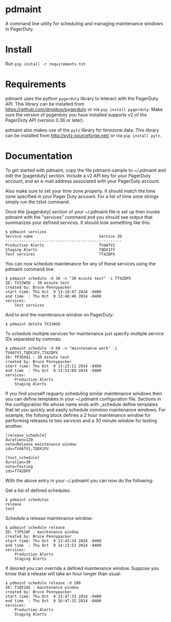 
pdmaint
=======

A command line utility for scheduling and managing maintenance windows in PagerDuty.

Install
============
Run `pip install -r requirements.txt`

Requirements
============

pdmaint uses the python ``pygerduty`` library to interact with the PagerDuty API.
This library can be installed from https://github.com/dropbox/pygerduty or via ``pip install pygerduty``.
Make sure the version of pygerduty you have installed supports v2 of the PagerDuty API (version 0.36 or later).

pdmaint also makes use of the ``pytz`` library for timezone data.
This library can be installed from http://pytz.sourceforge.net/ or via ``pip install pytz``.

Documentation
=============

To get started with pdmaint, copy the file pdmaint-sample to ~/.pdmaint and
edit the [pagerduty] section.  Include a v2 API key for your PagerDuty account,
and an e-mail address associated with your PagerDuty account.

Also make sure to set your time zone properly.  It should match the time zone
specified in your Pager Duty account.  For a list of time zone strings simply
run the tzlist command.

Once the [pagerduty] section of your ~/.pdmaint file is set up then invoke
pdmaint with the "services" command and you should see output that
summarizes your defined services.  It should look something like this:

    $ pdmaint services
    Service name                             Service ID
    ---------------------------------------------------
    Production Alerts                        TV4ATV1
    Staging Alerts                           TQDX1FV
    Test services                            TT42DPX

You can now schedule maintenance for any of these services using the pdmaint
command line:

    $ pdmaint schedule -d 30 -n "30 minute test" -i TT42DPX
    ID: TX3JWSD : 30 minute test
    created by: Bruce Pennypacker
    start time: Thu Oct  9 13:18:47 2014 -0400
    end time  : Thu Oct  9 13:48:46 2014 -0400
    services:
        Test services

And to end the maintenance window on PagerDuty:

    $ pdmaint delete TX3JWSD

To schedule multiple services for maintenance just specify multiple service
IDs separated by commas:

    $ pdmaint schedule -d 60 -n "maintenance work" -i TV4ATV1,TQDX1FV,TT42DPX
    ID: TP3DXQ1 : 30 minute test
    created by: Bruce Pennypacker
    start time: Thu Oct  9 13:23:11 2014 -0400
    end time  : Thu Oct  9 13:53:09 2014 -0400
    services:
        Production Alerts
        Staging Alerts

If you find yourself reguarly scheduling similar maintenance windows then
you can define templates in your ~/.pdmaint configuration file.  Sections in
the configuration file whose name ends with _schedule define templates
that let you quickly and easily schedule common maintenance windows.  For
example, the folloing block defines a 2 hour maintenance window for
performing releases to two services and a 30 minute window for testing another.

    [release_schedule]
    duration=120
    note=Release maintenance window
    ids=TV4ATV1,TQDX1FV

    [test_schedule]
    duration=30
    note=Testing
    ids=TT42DPX


With the above entry in your ~/.pdmaint you can now do the following:

Get a list of defined schedules:

    $ pdmaint schedules
    release
    test

Schedule a release maintenance window:

    $ pdmaint schedule release
    ID: TJP53AF : maintenance window
    created by: Bruce Pennypacker
    start time: Thu Oct  9 13:43:54 2014 -0400
    end time  : Thu Oct  9 14:13:53 2014 -0400
    services:
        Production Alerts
        Staging Alerts

If desired you can override a defined maintenance window.  Suppose you know
that a release will take an hour longer than usual:

    $ pdmaint schedule release -d 180
    ID: TJQ51A5 : maintenance window
    created by: Bruce Pennypacker
    start time: Thu Oct  9 13:47:33 2014 -0400
    end time  : Thu Oct  9 16:47:32 2014 -0400
    services:
        Production Alerts
        Staging Alerts
